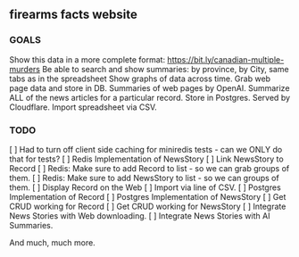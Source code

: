 ## firearms facts website

### GOALS

Show this data in a more complete format: https://bit.ly/canadian-multiple-murders
Be able to search and show summaries: by province, by City, same tabs as in the spreadsheet
Show graphs of data across time.
Grab web page data and store in DB.
Summaries of web pages by OpenAI.
Summarize ALL of the news articles for a particular record.
Store in Postgres.
Served by Cloudflare.
Import spreadsheet via CSV.

### TODO
[ ] Had to turn off client side caching for miniredis tests - can we ONLY do that for tests?
[ ] Redis Implementation of NewsStory
[ ] Link NewsStory to Record
[ ] Redis: Make sure to add Record to list - so we can grab groups of them.
[ ] Redis: Make sure to add NewsStory to list - so we can groups of them.
[ ] Display Record on the Web
[ ] Import via line of CSV.
[ ] Postgres Implementation of Record
[ ] Postgres Implementation of NewsStory
[ ] Get CRUD working for Record
[ ] Get CRUD working for NewsStory
[ ] Integrate News Stories with Web downloading.
[ ] Integrate News Stories with AI Summaries.

And much, much more.